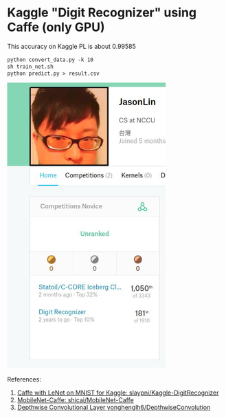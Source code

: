Kaggle "Digit Recognizer" using Caffe (only GPU)
=========================================

This accuracy on Kaggle PL is about 0.99585

```
python convert_data.py -k 10
sh train_net.sh
python predict.py > result.csv
```
![Alt text](https://github.com/jasoncs-lin/Kaggle-DigitRecognizer/blob/master/top10.jpg)

References: 
1. <a href="https://github.com/slaypni/Kaggle-DigitRecognizer"> Caffe with LeNet on MNIST for Kaggle: slaypni/Kaggle-DigitRecognizer</a>
2. <a href="https://github.com/shicai/MobileNet-Caffe">MobileNet-Caffe: shicai/MobileNet-Caffe</a>
3. <a href="https://github.com/yonghenglh6/DepthwiseConvolution">Depthwise Convolutional Layer yonghenglh6/DepthwiseConvolution</a>
